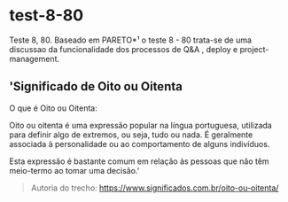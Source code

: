 # test-8-80
Teste 8, 80. Baseado em PARETO*¹ o teste 8 - 80 trata-se de uma discussao da funcionalidade dos processos de Q&amp;A , deploy e project-management.              
## 'Significado de Oito ou Oitenta
O que é Oito ou Oitenta:

Oito ou oitenta é uma expressão popular na língua portuguesa, utilizada para definir algo de extremos, ou seja, tudo ou nada. É geralmente associada à personalidade ou ao comportamento de alguns indivíduos.

Esta expressão é bastante comum em relação às pessoas que não têm meio-termo ao tomar uma decisão.'

> Autoria do trecho: https://www.significados.com.br/oito-ou-oitenta/  
